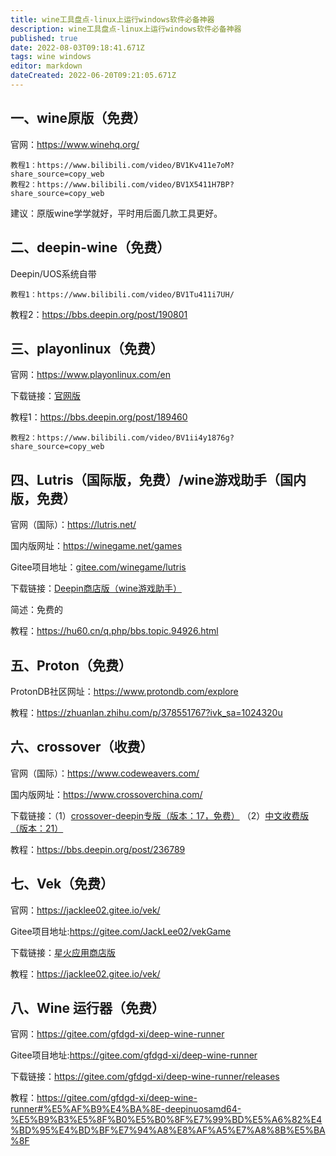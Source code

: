 ```yaml
---
title: wine工具盘点-linux上运行windows软件必备神器
description: wine工具盘点-linux上运行windows软件必备神器
published: true
date: 2022-08-03T09:18:41.671Z
tags: wine windows
editor: markdown
dateCreated: 2022-06-20T09:21:05.671Z
---
```


## 一、wine原版（免费）

官网：https://www.winehq.org/

```
教程1：https://www.bilibili.com/video/BV1Kv411e7oM?share_source=copy_web
教程2：https://www.bilibili.com/video/BV1X5411H7BP?share_source=copy_web
```

建议：原版wine学学就好，平时用后面几款工具更好。

## 二、deepin-wine（免费）

Deepin/UOS系统自带

```
教程1：https://www.bilibili.com/video/BV1Tu411i7UH/
```

教程2：https://bbs.deepin.org/post/190801

## 三、playonlinux（免费）

官网：https://www.playonlinux.com/en

下载链接：[官网版](https://www.playonlinux.com/script_files/PlayOnLinux/4.3.4/PlayOnLinux_4.3.4.deb)

教程1：https://bbs.deepin.org/post/189460

```
教程2：https://www.bilibili.com/video/BV1ii4y1876g?share_source=copy_web
```

## 四、Lutris（国际版，免费）/wine游戏助手（国内版，免费）

官网（国际）：https://lutris.net/

国内版网址：https://winegame.net/games

Gitee项目地址：[gitee.com/winegame/lutris](https://gitee.com/winegame/lutris)

下载链接：[Deepin商店版（wine游戏助手）](https://d.store.deepinos.org.cn/store/games/net.winegame.client/net.winegame.client_0.5.9.3_amd64.deb)

简述：免费的

教程：https://hu60.cn/q.php/bbs.topic.94926.html

## 五、Proton（免费）

ProtonDB社区网址：https://www.protondb.com/explore

教程：https://zhuanlan.zhihu.com/p/378551767?ivk_sa=1024320u

## 六、crossover（收费）

官网（国际）：https://www.codeweavers.com/

国内版网址：https://www.crossoverchina.com/

下载链接：（1）[crossover-deepin专版（版本：17，免费）](https://d.store.deepinos.org.cn/store/others/crossover-deepin/crossover-deepin_17.1.0-1_i386.deb) （2）[中文收费版（版本：21）](https://cpv2.mairuan.com/crossoverchina.com/trial/Linux/crossover-21.2.0-1.deb)

教程：https://bbs.deepin.org/post/236789

## 七、Vek（免费）

官网：https://jacklee02.gitee.io/vek/

Gitee项目地址:https://gitee.com/JackLee02/vekGame

下载链接：[星火应用商店版](https://d.store.deepinos.org.cn/store/games/org.sea-group.raa/org.sea-group.raa_1.0.2.5_amd64.deb)

教程：https://jacklee02.gitee.io/vek/

## 八、Wine 运行器（免费）

官网：https://gitee.com/gfdgd-xi/deep-wine-runner

Gitee项目地址:https://gitee.com/gfdgd-xi/deep-wine-runner

下载链接：https://gitee.com/gfdgd-xi/deep-wine-runner/releases

教程：https://gitee.com/gfdgd-xi/deep-wine-runner#%E5%AF%B9%E4%BA%8E-deepinuosamd64-%E5%B9%B3%E5%8F%B0%E5%B0%8F%E7%99%BD%E5%A6%82%E4%BD%95%E4%BD%BF%E7%94%A8%E8%AF%A5%E7%A8%8B%E5%BA%8F